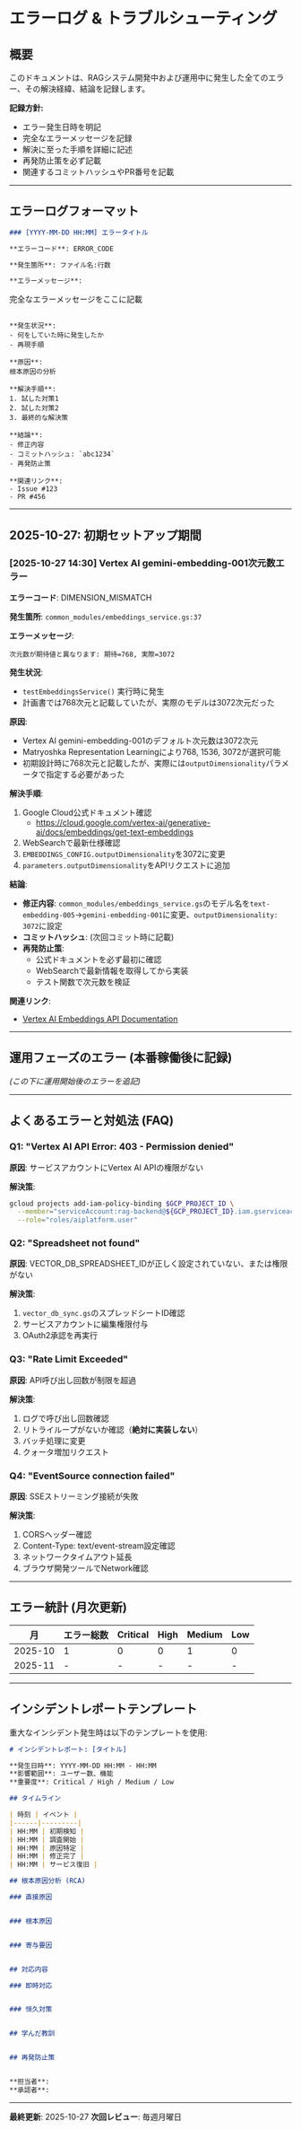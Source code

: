 # エラーログ & トラブルシューティング

## 概要

このドキュメントは、RAGシステム開発中および運用中に発生した全てのエラー、その解決経緯、結論を記録します。

**記録方針:**
- エラー発生日時を明記
- 完全なエラーメッセージを記録
- 解決に至った手順を詳細に記述
- 再発防止策を必ず記載
- 関連するコミットハッシュやPR番号を記載

---

## エラーログフォーマット

```markdown
### [YYYY-MM-DD HH:MM] エラータイトル

**エラーコード**: ERROR_CODE

**発生箇所**: ファイル名:行数

**エラーメッセージ**:
```
完全なエラーメッセージをここに記載
```

**発生状況**:
- 何をしていた時に発生したか
- 再現手順

**原因**:
根本原因の分析

**解決手順**:
1. 試した対策1
2. 試した対策2
3. 最終的な解決策

**結論**:
- 修正内容
- コミットハッシュ: `abc1234`
- 再発防止策

**関連リンク**:
- Issue #123
- PR #456
```

---

## 2025-10-27: 初期セットアップ期間

### [2025-10-27 14:30] Vertex AI gemini-embedding-001次元数エラー

**エラーコード**: DIMENSION_MISMATCH

**発生箇所**: `common_modules/embeddings_service.gs:37`

**エラーメッセージ**:
```
次元数が期待値と異なります: 期待=768, 実際=3072
```

**発生状況**:
- `testEmbeddingsService()` 実行時に発生
- 計画書では768次元と記載していたが、実際のモデルは3072次元だった

**原因**:
- Vertex AI gemini-embedding-001のデフォルト次元数は3072次元
- Matryoshka Representation Learningにより768, 1536, 3072が選択可能
- 初期設計時に768次元と記載したが、実際には`outputDimensionality`パラメータで指定する必要があった

**解決手順**:
1. Google Cloud公式ドキュメント確認
   - https://cloud.google.com/vertex-ai/generative-ai/docs/embeddings/get-text-embeddings
2. WebSearchで最新仕様確認
3. `EMBEDDINGS_CONFIG.outputDimensionality`を3072に変更
4. `parameters.outputDimensionality`をAPIリクエストに追加

**結論**:
- **修正内容**: `common_modules/embeddings_service.gs`のモデル名を`text-embedding-005`→`gemini-embedding-001`に変更、`outputDimensionality: 3072`に設定
- **コミットハッシュ**: (次回コミット時に記載)
- **再発防止策**:
  - 公式ドキュメントを必ず最初に確認
  - WebSearchで最新情報を取得してから実装
  - テスト関数で次元数を検証

**関連リンク**:
- [Vertex AI Embeddings API Documentation](https://cloud.google.com/vertex-ai/generative-ai/docs/embeddings/get-text-embeddings)

---

## 運用フェーズのエラー (本番稼働後に記録)

_(この下に運用開始後のエラーを追記)_

---

## よくあるエラーと対処法 (FAQ)

### Q1: "Vertex AI API Error: 403 - Permission denied"

**原因**: サービスアカウントにVertex AI APIの権限がない

**解決策**:
```bash
gcloud projects add-iam-policy-binding $GCP_PROJECT_ID \
  --member="serviceAccount:rag-backend@${GCP_PROJECT_ID}.iam.gserviceaccount.com" \
  --role="roles/aiplatform.user"
```

### Q2: "Spreadsheet not found"

**原因**: VECTOR_DB_SPREADSHEET_IDが正しく設定されていない、または権限がない

**解決策**:
1. `vector_db_sync.gs`のスプレッドシートID確認
2. サービスアカウントに編集権限付与
3. OAuth2承認を再実行

### Q3: "Rate Limit Exceeded"

**原因**: API呼び出し回数が制限を超過

**解決策**:
1. ログで呼び出し回数確認
2. リトライループがないか確認（**絶対に実装しない**）
3. バッチ処理に変更
4. クォータ増加リクエスト

### Q4: "EventSource connection failed"

**原因**: SSEストリーミング接続が失敗

**解決策**:
1. CORSヘッダー確認
2. Content-Type: text/event-stream設定確認
3. ネットワークタイムアウト延長
4. ブラウザ開発ツールでNetwork確認

---

## エラー統計 (月次更新)

| 月 | エラー総数 | Critical | High | Medium | Low |
|----|-----------|----------|------|--------|-----|
| 2025-10 | 1 | 0 | 0 | 1 | 0 |
| 2025-11 | - | - | - | - | - |

---

## インシデントレポートテンプレート

重大なインシデント発生時は以下のテンプレートを使用:

```markdown
# インシデントレポート: [タイトル]

**発生日時**: YYYY-MM-DD HH:MM - HH:MM
**影響範囲**: ユーザー数、機能
**重要度**: Critical / High / Medium / Low

## タイムライン

| 時刻 | イベント |
|------|---------|
| HH:MM | 初期検知 |
| HH:MM | 調査開始 |
| HH:MM | 原因特定 |
| HH:MM | 修正完了 |
| HH:MM | サービス復旧 |

## 根本原因分析 (RCA)

### 直接原因


### 根本原因


### 寄与要因


## 対応内容

### 即時対応


### 恒久対策


## 学んだ教訓


## 再発防止策


**担当者**:
**承認者**:
```

---

**最終更新**: 2025-10-27
**次回レビュー**: 毎週月曜日
